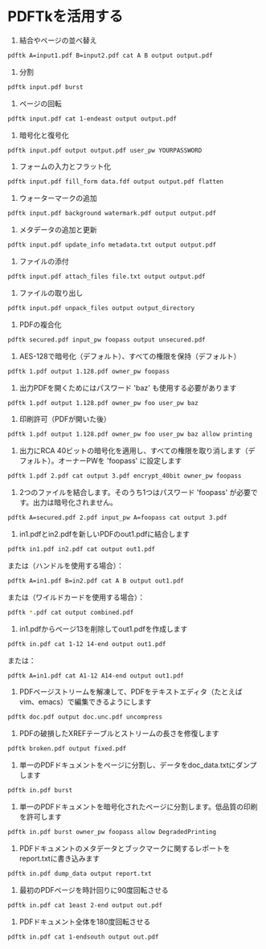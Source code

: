 
# PDFTkを活用する

1. 結合やページの並べ替え
   
```bash
pdftk A=input1.pdf B=input2.pdf cat A B output output.pdf
```

1. 分割
   
```bash
pdftk input.pdf burst
```

1. ページの回転
   
```bash
pdftk input.pdf cat 1-endeast output output.pdf
```

1. 暗号化と復号化
   
```bash
pdftk input.pdf output output.pdf user_pw YOURPASSWORD
```

1. フォームの入力とフラット化
   
```bash
pdftk input.pdf fill_form data.fdf output output.pdf flatten
```

1. ウォーターマークの追加
   
```bash
pdftk input.pdf background watermark.pdf output output.pdf
```

1. メタデータの追加と更新
   
```bash
pdftk input.pdf update_info metadata.txt output output.pdf
```

1. ファイルの添付
   
```bash
pdftk input.pdf attach_files file.txt output output.pdf
```

1. ファイルの取り出し
   
```bash
pdftk input.pdf unpack_files output output_directory
```

1. PDFの複合化

```bash
pdftk secured.pdf input_pw foopass output unsecured.pdf
```

1. AES-128で暗号化（デフォルト）、すべての権限を保持（デフォルト）

```bash
pdftk 1.pdf output 1.128.pdf owner_pw foopass
```

1. 出力PDFを開くためにはパスワード 'baz' も使用する必要があります

```bash
pdftk 1.pdf output 1.128.pdf owner_pw foo user_pw baz
```

1. 印刷許可（PDFが開いた後）

```bash
pdftk 1.pdf output 1.128.pdf owner_pw foo user_pw baz allow printing
```

1. 出力にRCA 40ビットの暗号化を適用し、すべての権限を取り消します（デフォルト）。オーナーPWを 'foopass' に設定します

```bash
pdftk 1.pdf 2.pdf cat output 3.pdf encrypt_40bit owner_pw foopass
```

1. 2つのファイルを結合します。そのうち1つはパスワード 'foopass' が必要です。出力は暗号化されません。

```bash
pdftk A=secured.pdf 2.pdf input_pw A=foopass cat output 3.pdf
```

1. in1.pdfとin2.pdfを新しいPDFのout1.pdfに結合します

```bash
pdftk in1.pdf in2.pdf cat output out1.pdf
```

   または（ハンドルを使用する場合）：

```bash
pdftk A=in1.pdf B=in2.pdf cat A B output out1.pdf
```

   または（ワイルドカードを使用する場合）：

```bash
pdftk *.pdf cat output combined.pdf
```

1. in1.pdfからページ13を削除してout1.pdfを作成します

```bash
pdftk in.pdf cat 1-12 14-end output out1.pdf
```

   または：

```bash
pdftk A=in1.pdf cat A1-12 A14-end output out1.pdf
```

1. PDFページストリームを解凍して、PDFをテキストエディタ（たとえばvim、emacs）で編集できるようにします

```bash
pdftk doc.pdf output doc.unc.pdf uncompress
```

1. PDFの破損したXREFテーブルとストリームの長さを修復します

```bash
pdftk broken.pdf output fixed.pdf
```

1. 単一のPDFドキュメントをページに分割し、データをdoc_data.txtにダンプします

```bash
pdftk in.pdf burst
```

1. 単一のPDFドキュメントを暗号化されたページに分割します。低品質の印刷を許可します

```bash
pdftk in.pdf burst owner_pw foopass allow DegradedPrinting
```

1. PDFドキュメントのメタデータとブックマークに関するレポートをreport.txtに書き込みます

```bash
pdftk in.pdf dump_data output report.txt
```

1. 最初のPDFページを時計回りに90度回転させる

```bash
pdftk in.pdf cat 1east 2-end output out.pdf
```

1. PDFドキュメント全体を180度回転させる

```bash
pdftk in.pdf cat 1-endsouth output out.pdf
```

